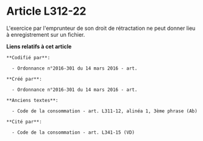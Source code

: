 # Article L312-22

L'exercice par l'emprunteur de son droit de rétractation ne peut donner lieu à enregistrement sur un fichier.

**Liens relatifs à cet article**

	**Codifié par**:

	  - Ordonnance n°2016-301 du 14 mars 2016 - art.

	**Créé par**:

	  - Ordonnance n°2016-301 du 14 mars 2016 - art.

	**Anciens textes**:

	  - Code de la consommation - art. L311-12, alinéa 1, 3ème phrase (Ab)

	**Cité par**:

	  - Code de la consommation - art. L341-15 (VD)
